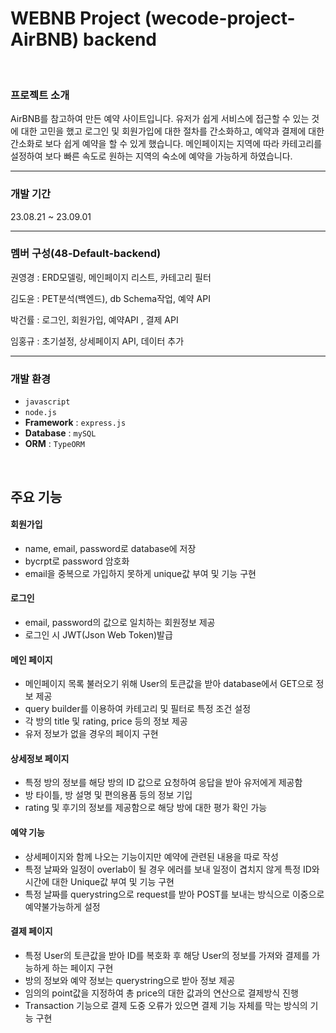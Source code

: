 # WEBNB Project (wecode-project-AirBNB) backend

<br>

### 프로젝트 소개
AirBNB를 참고하여 만든 예약 사이트입니다.
유저가 쉽게 서비스에 접근할 수 있는 것에 대한 고민을 했고
로그인 및 회원가입에 대한 절차를 간소화하고, 예약과 결제에 대한 간소화로 보다 쉽게 예약을 할 수 있게 했습니다.
메인페이지는 지역에 따라 카테고리를 설정하여 보다 빠른 속도로 원하는 지역의 숙소에 예약을 가능하게 하였습니다.

---

### 개발 기간
23.08.21 ~ 23.09.01

---
### 멤버 구성(48-Default-backend)
권영경 : ERD모델링, 메인페이지 리스트, 카테고리 필터

김도윤 : PET분석(백엔드), db Schema작업, 예약 API

박건률 : 로그인, 회원가입, 예약API , 결제 API

임홍규 : 초기설정, 상세페이지 API, 데이터 추가


---

### 개발 환경

- `javascript`
- `node.js`
- **Framework** : `express.js`
- **Database** : `mySQL`
- **ORM** : `TypeORM`
<br>

## 주요 기능

#### 회원가입
- name, email, password로 database에 저장
- bycrpt로 password 암호화
- email을 중복으로 가입하지 못하게 unique값 부여 및 기능 구현
#### 로그인
- email, password의 값으로 일치하는 회원정보 제공
- 로그인 시 JWT(Json Web Token)발급
#### 메인 페이지
- 메인페이지 목록 불러오기 위해 User의 토큰값을 받아 database에서 GET으로 정보 제공
- query builder를 이용하여 카테고리 및 필터로 특정 조건 설정
- 각 방의 title 및 rating, price 등의 정보 제공
- 유저 정보가 없을 경우의 페이지 구현
#### 상세정보 페이지
- 특정 방의 정보를 해당 방의 ID 값으로 요청하여 응답을 받아 유저에게 제공함
- 방 타이틀, 방 설명 및 편의용품 등의 정보 기입
- rating 및 후기의 정보를 제공함으로 해당 방에 대한 평가 확인 가능
#### 예약 기능
- 상세페이지와 함께 나오는 기능이지만 예약에 관련된 내용을 따로 작성
- 특정 날짜와 일정이 overlab이 될 경우 에러를 보내 일정이 겹치지 않게 특정 ID와 시간에 대한 Unique값 부여 및 기능 구현
- 특정 날짜를 querystring으로 request를 받아 POST를 보내는 방식으로 이중으로 예약불가능하게 설정
#### 결제 페이지
- 특정 User의 토큰값을 받아 ID를 복호화 후 해당 User의 정보를 가져와 결제를 가능하게 하는 페이지 구현
- 방의 정보와 예약 정보는 querystring으로 받아 정보 제공
- 임의의 point값을 지정하여 총 price의 대한 값과의 연산으로 결제방식 진행
- Transaction 기능으로 결제 도중 오류가 있으면 결제 기능 자체를 막는 방식의 기능 구현
